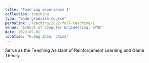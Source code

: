 ```yaml
---
title: "Teaching experience 1"
collection: teaching
type: "Undergraduate course"
permalink: /teaching/2022-fall-teaching-1
venue: "School of Computer Engineering, SYSU"
date: 2022-09-01
location: "Guang Zhou, China"
---
```


Serve as the Teaching Asistant of Reinforcement Learning and Game Theory.
